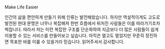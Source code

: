 Make Life Easier

인간의 삶을 편안하게 만들기 위해 인류는 발전해왔습니다.
하지만 역설적이게도 고도로 발전된 현대 문명은 너무나 복잡해져 한번 흐름에서 뒤처진 사람들은 이를 따라가기조차 벅찹니다.
따라서 저는 이런 복잡한 구조를 단순화하여 지금보다 더 많은 사람들이 쉽게 이용할 수 있는 서비스를 만들어보고 싶습니다.
아직은 멀고도 멀었지만 꾸준히 정진하면 목표한 바를 이룰 수 있을거라 믿습니다.
읽어주셔서 감사합니다.
